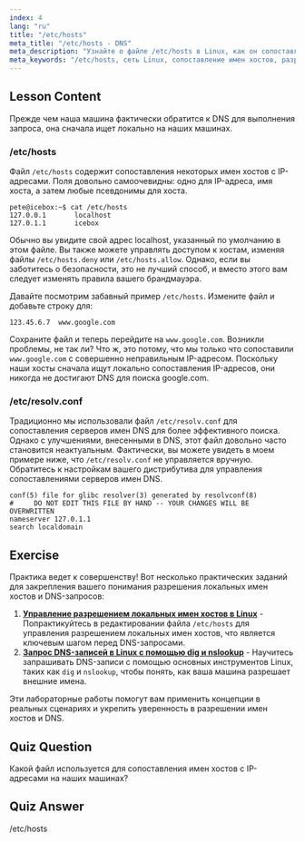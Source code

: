 ```yaml
---
index: 4
lang: "ru"
title: "/etc/hosts"
meta_title: "/etc/hosts - DNS"
meta_description: "Узнайте о файле /etc/hosts в Linux, как он сопоставляет имена хостов с IP-адресами, и его роли в разрешении DNS. Изучите базовую настройку сети."
meta_keywords: "/etc/hosts, сеть Linux, сопоставление имен хостов, разрешение DNS, учебник по Linux, руководство для начинающих"
---
```


## Lesson Content

Прежде чем наша машина фактически обратится к DNS для выполнения запроса, она сначала ищет локально на наших машинах.

### /etc/hosts

Файл `/etc/hosts` содержит сопоставления некоторых имен хостов с IP-адресами. Поля довольно самоочевидны: одно для IP-адреса, имя хоста, а затем любые псевдонимы для хоста.

```plaintext
pete@icebox:~$ cat /etc/hosts
127.0.0.1       localhost
127.0.1.1       icebox
```

Обычно вы увидите свой адрес localhost, указанный по умолчанию в этом файле. Вы также можете управлять доступом к хостам, изменяя файлы `/etc/hosts.deny` или `/etc/hosts.allow`. Однако, если вы заботитесь о безопасности, это не лучший способ, и вместо этого вам следует изменять правила вашего брандмауэра.

Давайте посмотрим забавный пример `/etc/hosts`. Измените файл и добавьте строку для:

```plaintext
123.45.6.7  www.google.com
```

Сохраните файл и теперь перейдите на `www.google.com`. Возникли проблемы, не так ли? Что ж, это потому, что мы только что сопоставили `www.google.com` с совершенно неправильным IP-адресом. Поскольку наши хосты сначала ищут локально сопоставления IP-адресов, они никогда не достигают DNS для поиска google.com.

### /etc/resolv.conf

Традиционно мы использовали файл `/etc/resolv.conf` для сопоставления серверов имен DNS для более эффективного поиска. Однако с улучшениями, внесенными в DNS, этот файл довольно часто становится неактуальным. Фактически, вы можете увидеть в моем примере ниже, что `/etc/resolv.conf` не управляется вручную. Обратитесь к настройкам вашего дистрибутива для управления сопоставлениями серверов имен DNS.

```plaintext
conf(5) file for glibc resolver(3) generated by resolvconf(8)
#     DO NOT EDIT THIS FILE BY HAND -- YOUR CHANGES WILL BE OVERWRITTEN
nameserver 127.0.1.1
search localdomain
```

## Exercise

Практика ведет к совершенству! Вот несколько практических заданий для закрепления вашего понимания разрешения локальных имен хостов и DNS-запросов:

1. **[Управление разрешением локальных имен хостов в Linux](https://labex.io/ru/labs/comptia-manage-local-hostname-resolution-in-linux-592792)** - Попрактикуйтесь в редактировании файла `/etc/hosts` для управления разрешением локальных имен хостов, что является ключевым шагом перед DNS-запросами.
2. **[Запрос DNS-записей в Linux с помощью dig и nslookup](https://labex.io/ru/labs/comptia-query-dns-records-in-linux-with-dig-and-nslookup-592796)** - Научитесь запрашивать DNS-записи с помощью основных инструментов Linux, таких как `dig` и `nslookup`, чтобы понять, как ваша машина разрешает внешние имена.

Эти лабораторные работы помогут вам применить концепции в реальных сценариях и укрепить уверенность в разрешении имен хостов и DNS.

## Quiz Question

Какой файл используется для сопоставления имен хостов с IP-адресами на наших машинах?

## Quiz Answer

/etc/hosts
